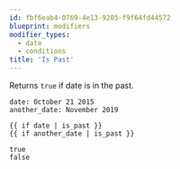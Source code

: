 ```yaml
---
id: fbf6eab4-0769-4e13-9205-f9f64fd44572
blueprint: modifiers
modifier_types:
  - date
  - conditions
title: 'Is Past'
---
```

Returns `true` if date is in the past.

```.language-yaml
date: October 21 2015
another_date: November 2019
```

```
{{ if date | is_past }}
{{ if another_date | is_past }}
```

```.language-output
true
false
```
